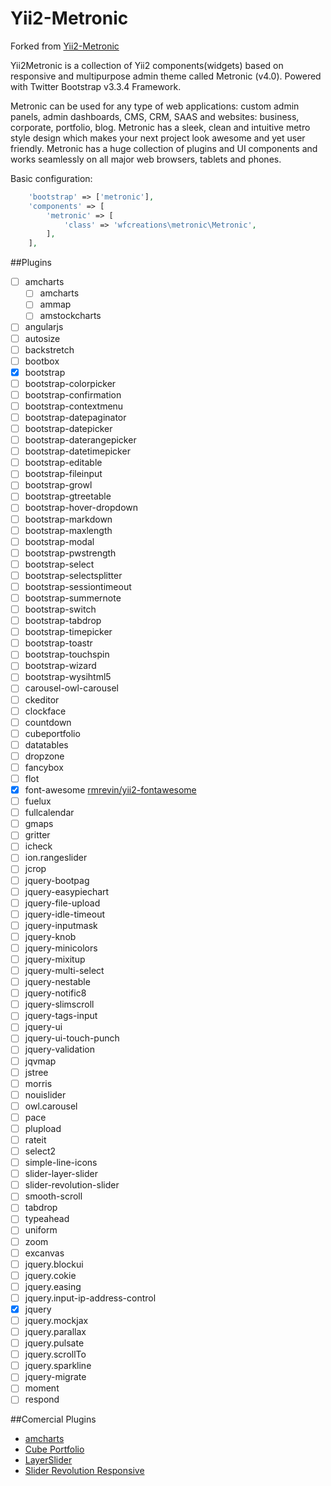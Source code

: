 Yii2-Metronic
======================
Forked from [Yii2-Metronic](https://github.com/hustshenl/yii2-metronic)

Yii2Metronic is a collection of Yii2 components(widgets) based on responsive and multipurpose admin theme
called Metronic (v4.0). Powered with Twitter Bootstrap v3.3.4 Framework.

Metronic can be used for any type of web applications: custom admin panels, admin dashboards, CMS, CRM, SAAS and websites: business, corporate, portfolio, blog.
Metronic has a sleek, clean and intuitive metro style design which makes your next project look awesome and yet user
friendly. Metronic has a huge collection of plugins and UI components and works seamlessly on all major web browsers,
tablets and phones.

Basic configuration:
```php
    'bootstrap' => ['metronic'],
    'components' => [ 
        'metronic' => [
            'class' => 'wfcreations\metronic\Metronic',
        ],
    ],
```

##Plugins

- [ ] amcharts
  - [ ] amcharts
  - [ ] ammap
  - [ ] amstockcharts
- [ ] angularjs
- [ ] autosize
- [ ] backstretch
- [ ] bootbox
- [x] bootstrap
- [ ] bootstrap-colorpicker
- [ ] bootstrap-confirmation
- [ ] bootstrap-contextmenu
- [ ] bootstrap-datepaginator
- [ ] bootstrap-datepicker
- [ ] bootstrap-daterangepicker
- [ ] bootstrap-datetimepicker
- [ ] bootstrap-editable
- [ ] bootstrap-fileinput
- [ ] bootstrap-growl
- [ ] bootstrap-gtreetable
- [ ] bootstrap-hover-dropdown
- [ ] bootstrap-markdown
- [ ] bootstrap-maxlength
- [ ] bootstrap-modal
- [ ] bootstrap-pwstrength
- [ ] bootstrap-select
- [ ] bootstrap-selectsplitter
- [ ] bootstrap-sessiontimeout
- [ ] bootstrap-summernote
- [ ] bootstrap-switch
- [ ] bootstrap-tabdrop
- [ ] bootstrap-timepicker
- [ ] bootstrap-toastr
- [ ] bootstrap-touchspin
- [ ] bootstrap-wizard
- [ ] bootstrap-wysihtml5
- [ ] carousel-owl-carousel
- [ ] ckeditor
- [ ] clockface
- [ ] countdown
- [ ] cubeportfolio
- [ ] datatables
- [ ] dropzone
- [ ] fancybox
- [ ] flot
- [x] font-awesome [rmrevin/yii2-fontawesome](https://github.com/rmrevin/yii2-fontawesome)
- [ ] fuelux
- [ ] fullcalendar
- [ ] gmaps
- [ ] gritter
- [ ] icheck
- [ ] ion.rangeslider
- [ ] jcrop
- [ ] jquery-bootpag
- [ ] jquery-easypiechart
- [ ] jquery-file-upload
- [ ] jquery-idle-timeout
- [ ] jquery-inputmask
- [ ] jquery-knob
- [ ] jquery-minicolors
- [ ] jquery-mixitup
- [ ] jquery-multi-select
- [ ] jquery-nestable
- [ ] jquery-notific8
- [ ] jquery-slimscroll
- [ ] jquery-tags-input
- [ ] jquery-ui
- [ ] jquery-ui-touch-punch
- [ ] jquery-validation
- [ ] jqvmap
- [ ] jstree
- [ ] morris
- [ ] nouislider
- [ ] owl.carousel
- [ ] pace
- [ ] plupload
- [ ] rateit
- [ ] select2
- [ ] simple-line-icons
- [ ] slider-layer-slider
- [ ] slider-revolution-slider
- [ ] smooth-scroll
- [ ] tabdrop
- [ ] typeahead
- [ ] uniform
- [ ] zoom
- [ ] excanvas
- [ ] jquery.blockui
- [ ] jquery.cokie
- [ ] jquery.easing
- [ ] jquery.input-ip-address-control
- [x] jquery
- [ ] jquery.mockjax
- [ ] jquery.parallax
- [ ] jquery.pulsate
- [ ] jquery.scrollTo
- [ ] jquery.sparkline
- [ ] jquery-migrate
- [ ] moment
- [ ] respond

##Comercial Plugins

- [amcharts](http://www.amcharts.com/)
- [Cube Portfolio](http://scriptpie.com/cubeportfolio/live-preview/)
- [LayerSlider](http://kreaturamedia.com/layerslider-responsive-jquery-slider-plugin/)
- [Slider Revolution Responsive](http://themes.themepunch.com/?theme=revolution_jq)